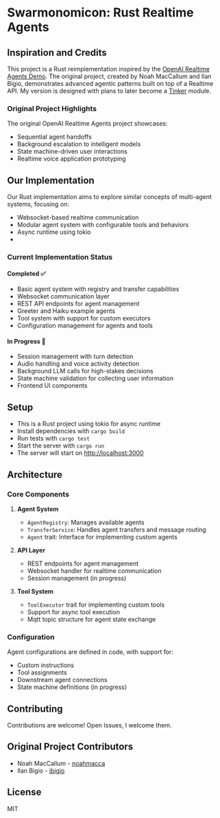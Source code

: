 # Swarmonomicon: Rust Realtime Agents

## Inspiration and Credits

This project is a Rust reimplementation inspired by the [OpenAI Realtime Agents Demo](https://github.com/openai/openai-realtime-agents). The original project, created by Noah MacCallum and Ilan Bigio, demonstrates advanced agentic patterns built on top of a Realtime API.
My version is designed with plans to later become a [Tinker](https://github.com/DanEdens/Tinker) module.

### Original Project Highlights
The original OpenAI Realtime Agents project showcases:
- Sequential agent handoffs
- Background escalation to intelligent models
- State machine-driven user interactions
- Realtime voice application prototyping

## Our Implementation

Our Rust implementation aims to explore similar concepts of multi-agent systems, focusing on:
- Websocket-based realtime communication
- Modular agent system with configurable tools and behaviors
- Async runtime using tokio
-

### Current Implementation Status

#### Completed ✅
- Basic agent system with registry and transfer capabilities
- Websocket communication layer
- REST API endpoints for agent management
- Greeter and Haiku example agents
- Tool system with support for custom executors
- Configuration management for agents and tools

#### In Progress 🚧
- Session management with turn detection
- Audio handling and voice activity detection
- Background LLM calls for high-stakes decisions
- State machine validation for collecting user information
- Frontend UI components

## Setup

- This is a Rust project using tokio for async runtime
- Install dependencies with `cargo build`
- Run tests with `cargo test`
- Start the server with `cargo run`
- The server will start on [http://localhost:3000](http://localhost:3000)

## Architecture

### Core Components

1. **Agent System**
   - `AgentRegistry`: Manages available agents
   - `TransferService`: Handles agent transfers and message routing
   - `Agent` trait: Interface for implementing custom agents

2. **API Layer**
   - REST endpoints for agent management
   - Websocket handler for realtime communication
   - Session management (in progress)

3. **Tool System**
   - `ToolExecutor` trait for implementing custom tools
   - Support for async tool execution
   - Mqtt topic structure for agent state exchange

### Configuration

Agent configurations are defined in code, with support for:
- Custom instructions
- Tool assignments
- Downstream agent connections
- State machine definitions (in progress)

## Contributing

Contributions are welcome! Open Issues, I welcome them.

## Original Project Contributors
- Noah MacCallum - [noahmacca](https://x.com/noahmacca)
- Ilan Bigio - [ibigio](https://github.com/ibigio)

## License
MIT
